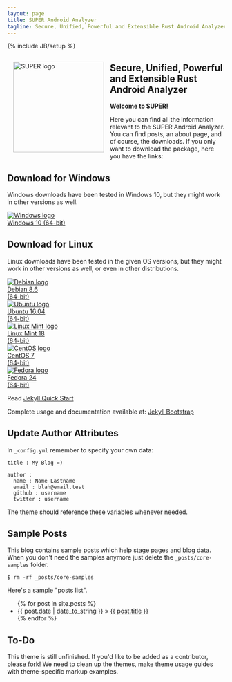 ```yaml
---
layout: page
title: SUPER Android Analyzer
tagline: Secure, Unified, Powerful and Extensible Rust Android Analyzer
---
```

{% include JB/setup %}

<img src="{{ site.url }}/assets/logo.png" alt="SUPER logo" title="SUPER Android Analyzer" style="float:left;width:15em;margin:1em">

## Secure, Unified, Powerful and Extensible Rust Android Analyzer

**Welcome to SUPER!**

Here you can find all the information relevant to the SUPER Android Analyzer. You can find posts,
an about page, and of course, the downloads. If you only want to download the package, here you
have the links:

## Download for Windows

Windows downloads have been tested in Windows 10, but they might work in other versions as well.

<div class="download" style="margin:auto"><a href="https://github.com/SUPERAndroidAnalyzer/super/archive/super-0.1.0-windows.exe" title="Download SUPER for Windows"><img src="{{ site.url }}/assets/os_logos/windows.svg" alt="Windows logo"><br>Windows 10 (64-bit)</a></div>

<div style="clear:both;"></div>

## Download for Linux

Linux downloads have been tested in the given OS versions, but they might work in other versions as
well, or even in other distributions.

<div class="download" style="margin-left:0"><a href="https://github.com/SUPERAndroidAnalyzer/super/archive/super-0.1.0-debian.deb" title="Download SUPER for Debian"><img src="{{ site.url }}/assets/os_logos/debian.svg" alt="Debian logo"><br>Debian 8.6<br>(64-bit)</a></div>

<div class="download"><a href="https://github.com/SUPERAndroidAnalyzer/super/archive/super-0.1.0-ubuntu.deb" title="Download SUPER for Ubuntu"><img src="{{ site.url }}/assets/os_logos/ubuntu.svg" alt="Ubuntu logo"><br>Ubuntu 16.04<br>(64-bit)</a></div>

<div class="download"><a href="https://github.com/SUPERAndroidAnalyzer/super/archive/super-0.1.0-mint.deb" title="Download SUPER for Linux Mint"><img src="{{ site.url }}/assets/os_logos/mint.svg" alt="Linux Mint logo"><br>Linux Mint 18<br>(64-bit)</a></div>

<div class="download"><a href="https://github.com/SUPERAndroidAnalyzer/super/archive/super-0.1.0-centos.rpm" title="Download SUPER for CentOS"><img src="{{ site.url }}/assets/os_logos/centos.svg" alt="CentOS logo"><br>CentOS 7<br>(64-bit)</a></div>

<div class="download"><a href="https://github.com/SUPERAndroidAnalyzer/super/archive/super-0.1.0-fedora.rpm" title="Download SUPER for Fedora"><img src="{{ site.url }}/assets/os_logos/fedora.svg" alt="Fedora logo"><br>Fedora 24<br>(64-bit)</a></div>

<div style="clear:both;"></div>

Read [Jekyll Quick Start](http://jekyllbootstrap.com/usage/jekyll-quick-start.html)

Complete usage and documentation available at: [Jekyll Bootstrap](http://jekyllbootstrap.com)

## Update Author Attributes

In `_config.yml` remember to specify your own data:

    title : My Blog =)

    author :
      name : Name Lastname
      email : blah@email.test
      github : username
      twitter : username

The theme should reference these variables whenever needed.

## Sample Posts

This blog contains sample posts which help stage pages and blog data.
When you don't need the samples anymore just delete the `_posts/core-samples` folder.

    $ rm -rf _posts/core-samples

Here's a sample "posts list".

<ul class="posts">
  {% for post in site.posts %}
    <li><span>{{ post.date | date_to_string }}</span> &raquo; <a href="{{ BASE_PATH }}{{ post.url }}">{{ post.title }}</a></li>
  {% endfor %}
</ul>

## To-Do

This theme is still unfinished. If you'd like to be added as a contributor, [please fork](http://github.com/plusjade/jekyll-bootstrap)!
We need to clean up the themes, make theme usage guides with theme-specific markup examples.
